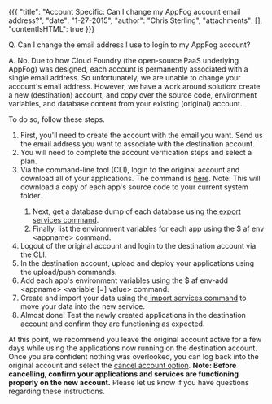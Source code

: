{{{
  "title": "Account Specific: Can I change my AppFog account email address?",
  "date": "1-27-2015",
  "author": "Chris Sterling",
  "attachments": [],
  "contentIsHTML": true
}}}

<p>Q. Can I change the email address I use to login to my AppFog account?</p>
<p>A. No. Due to how Cloud Foundry (the open-source PaaS underlying AppFog) was designed, each account is permanently associated with a single email address. So unfortunately, we are unable to change your account's email address. However, we have a work around solution: create a new (destination) account, and copy over the source code, environment variables, and database content from your existing (original) account.</p>
<p>To do so, follow these steps.</p>
<ol>
<li>First, you'll need to create the account with the email you want. Send us the email address you want to associate with the destination account.</li>
<li>You will need to complete the account verification steps and select a plan.</li>
<li>Via the command-line tool (CLI), login to the original account and download all of your applications. The command is <a href="https://docs.appfog.com/getting-started/af-cli#app-download">here</a>. Note: This will download a copy of each app's source code to your current system folder.</li>
<ol>
<li>Next, get a database dump of each database using the<a href="https://docs.appfog.com/getting-started/af-cli#services"> export services command</a>.</li>
<li>Finally, list the environment variables for each app using the $ af env &lt;appname&gt; command.</li>
</ol>
<li>Logout of the original account and login to the destination account via the CLI.</li>
<li>In the destination account, upload and deploy your applications using the upload/push commands.</li>
<li>Add each app's environment variables using the $ af env-add &lt;appname&gt; &lt;variable [=] value&gt; command.</li>
<li>Create and import your data using the<a href="https://docs.appfog.com/getting-started/af-cli#services"> import services command</a> to move your data into the new service.</li>
<li>Almost done! Test the newly created applications in the destination account and confirm they are functioning as expected.</li>
</ol>
<p>At this point, we recommend you leave the original account active for a few days while using the applications now running on the destination account. Once you are confident nothing was overlooked, you can log back into the original account and select the <a href="https://console.appfog.com/#account">cancel account option</a>. <strong>Note: Before cancelling, confirm your applications and services are functioning properly on the new account.</strong> Please let us know if you have questions regarding these instructions.</p>
<p> </p>
